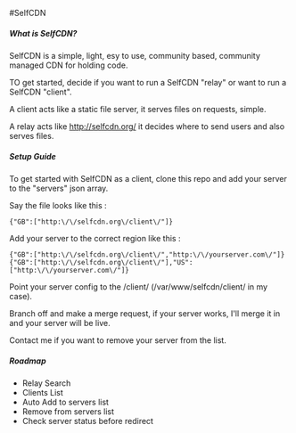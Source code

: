 #SelfCDN

##### What is SelfCDN?

SelfCDN is a simple, light, esy to use, community based, community managed CDN for holding code.

TO get started, decide if you want to run a SelfCDN "relay" or want to run a SelfCDN "client".

A client acts like a static file server, it serves files on requests, simple. 

A relay acts like http://selfcdn.org/ it decides where to send users and also serves files.

##### Setup Guide

To get started with SelfCDN as a client, clone this repo and add your server to the "servers" json array.


Say the file looks like this :

`{"GB":["http:\/\/selfcdn.org\/client\/"]}`

Add your server to the correct region like this : 

`{"GB":["http:\/\/selfcdn.org\/client\/","http:\/\/yourserver.com\/"]}`
`{"GB":["http:\/\/selfcdn.org\/client\/"],"US":["http:\/\/yourserver.com\/"]}`

Point your server config to the /client/ (/var/www/selfcdn/client/ in my case).

Branch off and make a merge request, if your server works, I'll merge it in and your server will be live. 

Contact me if you want to remove your server from the list. 

##### Roadmap
- Relay Search
- Clients List
- Auto Add to servers list
- Remove from servers list
- Check server status before redirect